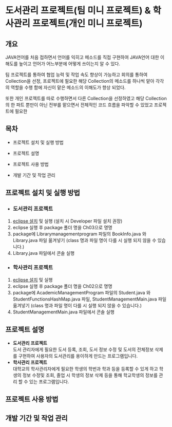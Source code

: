 # 도서관리 프로젝트(팀 미니 프로젝트) & 학사관리 프로젝트(개인 미니 프로젝트) 

## 개요
 JAVA언어를 처음 접하면서 언어를 익히고 메소드를 직접 구현하여 JAVA언어 대한 이해도를 높이고 언어가 어느부분에 어떻게 쓰이는지 알 수 있다.

팀 프로젝트를 통하여 협업 능력 및 작업 속도 향상이 가능하고 회의를 통하여 Collection을 선정, 프로젝트에 필요한 해당 Collection의 메소드를 하나씩 맡아 각각의 역할을 수행 함에 자신이 맡은 메소드의 이해도가 향상 되었다. 

또한 개인 프로젝트를 따로 수행하면서 다른 Collection을 선정하였고 해당 Collection의 한 파트 뿐만이 아닌 전부를 맡으면서 전체적인 코드 흐름을 파악할 수 있었고 프로젝트에 필요한  

## 목차
- 프로젝트 설치 및 실행 방법 

- 프로젝트 설명
- 프로젝트 사용 방법 
- 개발 기간 및 작업 관리

## 프로젝트 설치 및 실행 방법
- ### 도서관리 프로젝트
1. [eclipse 설치](https://www.eclipse.org/downloads/packages/) 및 실행 (설치 시 Developer 파일 설치 권장)
1. eclipse 실행 후 package 폴더 명을 Ch03으로 명명
1. package에 Librarymanagementprogram 파일의 BookInfo.java 와 Library.java 파일 옮겨넣기 (class 명과 파일 명이 다를 시 실행 되지 않을 수 있습니다.) 
1. Library.java 파일에서 콘솔 실행    

- ### 학사관리 프로젝트
1. [eclipse 설치](https://www.eclipse.org/downloads/packages/) 및 실행
1. eclipse 실행 후 package 폴더 명을 Ch02으로 명명
1. package에 AcademicManagementProgram 파일의 Student.java 와 StudentFunctionsHashMap.java 파일, StudentManagementMain.java 파일 옮겨넣기 (class 명과 파일 명이 다를 시 실행 되지 않을 수 있습니다.)
1. StudentManagementMain.java 파일에서 콘솔 실행  

## 프로젝트 설명
- **도서관리 프로젝트**   
     도서 관리자에게 필요한 도서 등록, 조회, 도서 정보 수정 및 도서의 전체정보 삭제를 구현하여 사용자의 도서관리를 용이하게 만드는 프로그램입니다.       
- **학사관리 프로젝트**  
    대학교의 학사관리자에게 필요한 학생의 학번과 학과 등을 등록할 수 있게 하고 학생의 정보 수정및 조회, 졸업 시 학생의 정보 삭제 등을 통해 학교학생의 정보를 관리 할 수 있는 프로그램입니다. 

  
## 프로젝트 사용 방법
## 개발 기간 및 작업 관리
